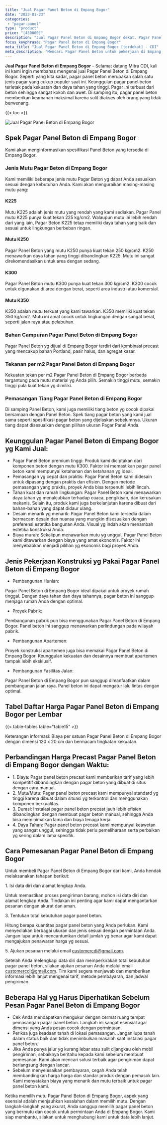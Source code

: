 ```yaml
---
title: "Jual Pagar Panel Beton di Empang Bogor"
date: "2023-01-23"
categories:
 - "pagar-panel"
type: "product"
price: "[450000]"
description: "Jual Pagar Panel Beton di Empang Bogor dekat. Pagar Panel Beton ini umumnya digunakan dalam pekerjaan pembangunan sebagai pembatas area yang kuat dan awet. Kontak kami untuk mendapatkan informasi lebih lanjut."
focus_keyphrase: "Pagar Panel Beton di Empang Bogor"
meta_title: "Jual Pagar Panel Beton di Empang Bogor [terdekat] - CDI"
meta_description: "Mencari Pagar Panel Beton untuk pekerjaan di Empang Bogor? Kami menyediakan Pagar Panel Beton yang berkualitas untuk pagar lahan. Dapatkan harga terbaik sekarang."
---
```


**Jual Pagar Panel Beton di Empang Bogor** – Selamat datang Mitra CDI, kali ini kami ingin membahas mengenai jual Pagar Panel Beton di Empang Bogor. Seperti yang kita sadar, pagar panel beton merupakan salah satu jenis pagar yang cukup populer saat ini. Keunggulan pagar panel beton terletak pada kekuatan dan daya tahan yang tinggi. Pagar ini terbuat dari beton sehingga sangat kokoh dan awet. Di samping itu, pagar panel beton memberikan keamanan maksimal karena sulit diakses oleh orang yang tidak berwenang.

{{< toc >}}

![Jual Pagar Panel Beton di Empang Bogor](/images/pagar-panel/pagar-panel-17.jpg)

## Spek Pagar Panel Beton di Empang Bogor

Kami akan menginformasikan spesifikasi Panel Beton yang tersedia di Empang Bogor.

### Jenis Mutu Pagar Beton di Empang Bogor

Kami memiliki beberapa jenis mutu Pagar Beton yg dapat Anda sesuaikan sesuai dengan kebutuhan Anda. Kami akan menguraikan masing-masing mutu yang:

#### K225

Mutu K225 adalah jenis mutu yang rendah yang kami sediakan. Pagar Panel mutu K225 punya kuat tekan 225 kg/cm2. Walaupun mutu ini lebih rendah dari yang lain, Pagar Beton K225 tetap memiliki daya tahan yang baik dan sesuai untuk lingkungan berbeban ringan.

#### Mutu K250

Pagar Panel Beton yang mutu K250 punya kuat tekan 250 kg/cm2. K250 menawarkan daya tahan yang tinggi dibandingkan K225. Mutu ini sangat direkomendasikan untuk area dengan sedang.

#### K300

Pagar Panel Beton mutu K300 punya kuat tekan 300 kg/cm2. K300 cocok untuk digunakan di area dengan berat, seperti area industri atau komersial.

#### Mutu K350

K350 adalah mutu terkuat yang kami tawarkan. K350 memiliki kuat tekan 350 kg/cm2. Mutu ini amat cocok untuk lingkungan dengan sangat berat, seperti jalan raya atau pelabuhan.

### Bahan Campuran Pagar Panel Beton di Empang Bogor

Pagar Panel Beton yg dijual di Empang Bogor terdiri dari kombinasi precast yang mencakup bahan Portland, pasir halus, dan agregat kasar.

### Tekanan per m2 Pagar Panel Beton di Empang Bogor

Kekuatan tekan per m2 Pagar Panel Beton di Empang Bogor berbeda tergantung pada mutu material yg Anda pilih. Semakin tinggi mutu, semakin tinggi pula kuat tekan yg dimiliki.

### Pemasangan Tiang Pagar Panel Beton di Empang Bogor

Di samping Panel Beton, kami juga memiliki tiang beton yg cocok dipakai bersamaan dengan Panel Beton. Spek tiang pagar beton yang kami jual sama seperti spesifikasi pagar beton yang dijelaskan sebelumnya. Ukuran tiang dapat disesuaikan dengan pilihan ukuran Pagar Panel Anda.

## Keunggulan Pagar Panel Beton di Empang Bogor yg Kami Jual:

*   Pagar Panel Beton premium tinggi: Produk kami diciptakan dari komponen beton dengan mutu K300. Faktor ini memastikan pagar panel beton kami mempunyai ketahanan dan ketahanan yg ideal.
*   Pemasangan yg cepat dan praktis: Pagar Panel Beton kami didesain untuk dipasang dengan praktis dan efisien. Dengan metode pemasangan yang praktis, proyek Anda bisa terpenuhi lebih lincah.
*   Tahan kuat dan ramah lingkungan: Pagar Panel Beton kami menawarkan daya tahan yg menakjubkan terhadap cuaca, pengikisan, dan kerusakan mekanis. Selain itu, produk kami juga berkelanjutan karena dibuat dari bahan-bahan yang dapat didaur ulang.
*   Desain menarik yg menarik: Pagar Panel Beton kami tersedia dalam bermacam desain dan nuansa yang mungkin disesuaikan dengan preferensi estetika bangunan Anda. Visual yg indah akan menambah estetika konstruksi Anda.
*   Biaya murah: Sekalipun menawarkan mutu yg unggul, Pagar Panel Beton kami ditawarkan dengan biaya yang amat ekonomis. Faktor ini menyebabkan menjadi pilihan yg ekonomis bagi proyek Anda.

## Jenis Pekerjaan Konstruksi yg Pakai Pagar Panel Beton di Empang Bogor

*   Pembangunan Hunian:

Pagar Panel Beton di Empang Bogor ideal dipakai untuk proyek rumah tinggal. Dengan daya tahan dan daya tahannya, pagar beton ini sanggup menjaga rumah Anda dengan optimal.
*   Proyek Pabrik:

Pembangunan pabrik pun bisa menggunakan Pagar Panel Beton di Empang Bogor. Panel beton ini sanggup menawarkan perlindungan pada wilayah pabrik.
*   Pembangunan Apartemen:

Proyek konstruksi apartemen juga bisa memakai Pagar Panel Beton di Empang Bogor. Keunggulan kekuatan dan desainnya membuat apartemen tampak lebih eksklusif.
*   Pembangunan Fasilitas Jalan:

Pagar Panel Beton di Empang Bogor pun sanggup dimanfaatkan dalam pembangunan jalan raya. Panel beton ini dapat mengatur lalu lintas dengan optimal.

## Tabel Daftar Harga Pagar Panel Beton di Empang Bogor per Lembar

{{< table-tables table="table15" >}}

Keterangan informasi: Biaya per satuan Pagar Panel Beton di Empang Bogor dengan dimensi 120 x 20 cm dan bermacam tingkatan kekuatan.

## Perbandingan Harga Precast Pagar Panel Beton di Empang Bogor dengan Waktu:

*   1\. Biaya: Pagar panel beton precast kami memberikan tarif yang lebih kompetitif dibandingkan dengan pagar beton yang dibuat di situs dengan cara manual.
*   2\. Mutu/Mutu: Pagar panel beton precast kami mempunyai standard yg tinggi karena dibuat dalam situasi yg terkontrol dan menggunakan komponen berkualitas.
*   3\. Durasi: Instalasi pagar panel beton precast jauh lebih efisien dibandingkan dengan membuat pagar beton manual, sehingga Anda bisa meminimalkan lama dan biaya tenaga kerja.
*   4\. Daya Tahan: Pagar panel beton precast kami mempunyai keawetan yang sangat unggul, sehingga tidak perlu pemeliharaan serta perbaikan yg sering dalam lama spesifik.

## Cara Pemesanan Pagar Panel Beton di Empang Bogor

Untuk membeli Pagar Panel Beton di Empang Bogor dari kami, Anda hendak melaksanakan tahapan berikut:

1\.  Isi data diri dan alamat lengkap Anda.

Untuk memastikan proses pengiriman barang, mohon isi data diri dan alamat lengkap Anda. Tindakan ini penting agar kami dapat mengantarkan pesanan dengan akurat dan aman.

3\.  Tentukan total kebutuhan pagar panel beton.

Hitung berapa kuantitas pagar panel beton yang Anda perlukan. Kami menyediakan berbagai ukuran dan jenis sesuai dengan permintaan Anda. Jangan lupa untuk mencantumkan detail jumlah yg benar agar kami dapat mengajukan penawaran harga yg sesuai.

5\.  Ajukan pesanan melalui email customercdi@gmail.com.

Setelah Anda melengkapi data diri dan memperkirakan total kebutuhan pagar panel beton, silakan ajukan pesanan Anda melalui email customercdi@gmail.com. Tim kami segera menjawab dan memberikan informasi lebih lanjut mengenai tarif, metode pembayaran, dan jadwal pengiriman.

## Beberapa Hal yg Harus Diperhatikan Sebelum Pesan Pagar Panel Beton di Empang Bogor

*   Cek Anda mendapatkan mengukur dengan cermat ruang tempat pemasangan pagar panel beton. Langkah ini sangat esensial agar dimensi yang Anda pesan cocok dengan permintaan.
*   Periksa juga keadaan tanah di lokasi pemasangan. Jangan lupa tanah dalam status baik dan tidak menimbulkan masalah saat instalasi pagar panel beton.
*   Jika Anda punya jalur yg kurang lebar atau sulit dijangkau oleh mobil pengiriman, sebaiknya beritahu kepada kami sebelum membuat pemesanan. Kami akan mencari solusi terbaik agar pengiriman dapat berlangsung dengan lancar.
*   Sebelum menyelesaikan pembayaran, cegah Anda telah membandingkan harga harga dan standar produk dengan pemasok lain. Kami menyatakan biaya yang menarik dan mutu terbaik untuk pagar panel beton kami.

Ketika memilih mutu Pagar Panel Beton di Empang Bogor, aspek yang esensial adalah menjauhkan kesalahan dalam memilih mutu. Dengan langkah-langkah yang akurat, Anda sanggup memilih pagar panel beton yang bermutu dan cocok untuk permintaan Anda di Empang Bogor. Kami siap membantu, silakan untuk menghubungi kami untuk data lebih lanjut.